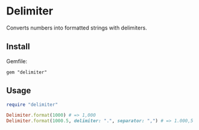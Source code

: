 # Delimiter

Converts numbers into formatted strings with delimiters.

## Install

Gemfile:

```
gem "delimiter"
```

## Usage

```ruby
require "delimiter"

Delimiter.format(1000) # => 1,000
Delimiter.format(1000.5, delimiter: ".", separator: ",") # => 1.000,5
```
